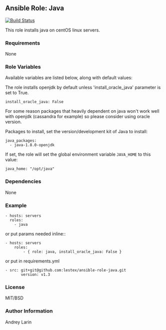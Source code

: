 ## Ansible Role: Java
[![Build Status](https://travis-ci.org/lestex/ansible-role-java.svg?branch=master)](https://travis-ci.org/lestex/ansible-role-java)

This role installs java on centOS linux servers.

### Requirements

None

### Role Variables

Available variables are listed below, along with default values:

The role installs openjdk by default unless 'install_oracle_java' parameter is set to True.

    install_oracle_java: False

For some reason packages that heavily dependent on java won't work well with openjdk (cassandra for example) so please consider using oracle version.

Packages to install, set the version/development kit of Java to install:

    java_packages:
      - java-1.8.0-openjdk

If set, the role will set the global environment variable `JAVA_HOME` to this value:

    java_home: "/opt/java"

### Dependencies

None

### Example

    - hosts: servers
      roles:
        - java

or put params needed inline::

    - hosts: servers
        roles:
            - { role: java, install_oracle_java: False }

or put in requirements.yml

    - src: git+git@github.com:lestex/ansible-role-java.git
           version: v1.3

### License

MIT/BSD

### Author Information

Andrey Larin
